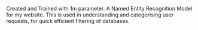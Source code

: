 Created and Trained with 1m parameter. A Named Entity Recognition Model for my website.
This is used in understanding and categorising user requests, for quick efficient filtering of databases. 

